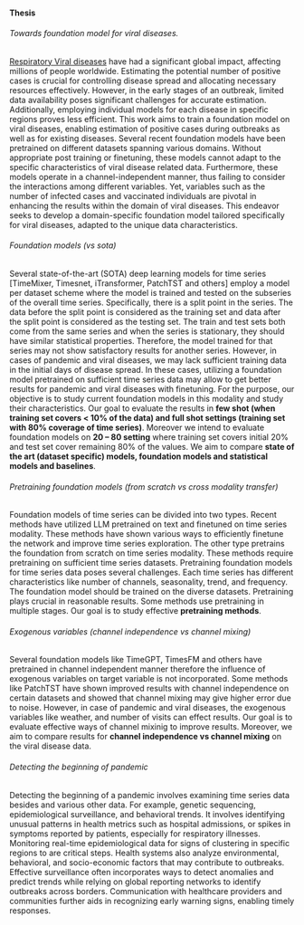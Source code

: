 #### Thesis
###### Towards foundation model for viral diseases.
[Respiratory Viral diseases](https://www.cdc.gov/nrevss/php/dashboard/index.html) have had a significant global impact, affecting millions of people worldwide. Estimating the potential number of positive cases is crucial for controlling disease spread and allocating necessary resources effectively. However, in the early stages of an outbreak, limited data availability poses significant challenges for accurate estimation. Additionally, employing individual models for each disease in specific regions proves less efficient. This work aims to train a foundation model on viral diseases, enabling estimation of positive cases during outbreaks as well as for existing diseases. Several recent foundation models have been pretrained on different datasets spanning various domains. Without appropriate post training or finetuning, these models cannot adapt to the specific characteristics of viral disease related data. Furthermore, these models operate in a channel-independent manner, thus failing to consider the interactions among different variables. Yet, variables such as the number of infected cases and vaccinated individuals are pivotal in enhancing the results within the domain of viral diseases. This endeavor seeks to develop a domain-specific foundation model tailored specifically for viral diseases, adapted to the unique data characteristics. 

###### Foundation models (vs sota)
Several state-of-the-art (SOTA) deep learning models for time series [TimeMixer, Timesnet, iTransformer, PatchTST and others] employ a model per dataset scheme where the model is trained and tested on the subseries of the overall time series. Specifically, there is a split point in the series. The data before the split point is considered as the training set and data after the split point is considered as the testing set. The train and test sets both come from the same series and when the series is stationary, they should have similar statistical properties. Therefore, the model trained for that series may not show satisfactory results for another series. However, in cases of pandemic and viral diseases, we may lack sufficient training data in the initial days of disease spread. In these cases, utilizing a foundation model pretrained on sufficient time series data may allow to get better results for pandemic and viral diseases with finetuning. For the purpose, our objective is to study current foundation models in this modality and study their characteristics. Our goal to evaluate the results in **few shot (when training set covers < 10% of the data) and full shot settings (training set with 80% coverage of time series)**. Moreover we intend to evaluate foundation models on **20 – 80 setting** where training set covers initial 20% and test set cover remaining 80% of the values. We aim to compare **state of the art (dataset specific) models, foundation models and statistical models and baselines**. 


###### Pretraining foundation models (from scratch vs cross modality transfer)
Foundation models of time series can be divided into two types. Recent methods have utilized LLM pretrained on text and finetuned on time series modality. These methods have shown various ways to efficiently finetune the network and improve time series exploration. The other type pretrains the foundation from scratch on time series modality. These methods require pretraining on sufficient time series datasets. Pretraining foundation models for time series data poses several challenges. Each time series has different characteristics like number of channels, seasonality, trend, and frequency. The foundation model should be trained on the diverse datasets. Pretraining plays crucial in reasonable results. Some methods use pretraining in multiple stages. Our goal is to study effective **pretraining methods**.

###### Exogenous variables (channel independence vs channel mixing)
Several foundation models like TimeGPT, TimesFM and others have pretrained in channel independent manner therefore the influence of exogenous variables on target variable is not incorporated. Some methods like PatchTST have shown improved results with channel independence on certain datasets and showed that channel mixing may give higher error due to noise. However, in case of pandemic and viral diseases, the exogenous variables like weather, and number of visits can effect results. Our goal is to evaluate effective ways of channel mixinig to improve results. Moreover, we aim to compare results for **channel independence vs channel mixing** on the viral disease data.

###### Detecting the beginning of pandemic
Detecting the beginning of a pandemic involves examining time series data besides and various other data. For example, genetic sequencing, epidemiological surveillance, and behavioral trends. It involves identifying unusual patterns in health metrics such as hospital admissions, or spikes in symptoms reported by patients, especially for respiratory illnesses. Monitoring real-time epidemiological data for signs of clustering in specific regions to are critical steps. Health systems also analyze environmental, behavioral, and socio-economic factors that may contribute to outbreaks. Effective surveillance often incorporates ways to detect anomalies and predict trends while relying on global reporting networks to identify outbreaks across borders. Communication with healthcare providers and communities further aids in recognizing early warning signs, enabling timely responses.

